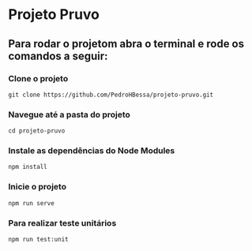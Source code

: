 # Projeto Pruvo

## Para rodar o projetom abra o terminal e rode os comandos a seguir:

### Clone o projeto
```
git clone https://github.com/PedroHBessa/projeto-pruvo.git
```

### Navegue até a pasta do projeto
```
cd projeto-pruvo
```

### Instale as dependências do Node Modules
```
npm install
```

### Inicie o projeto
```
npm run serve
```

### Para realizar teste unitários
```
npm run test:unit
```

